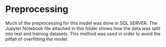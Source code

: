 # Preprocessing
Much of the preprocessing for this model was done in SQL SERVER. The Jupyter Notebook file attached in this folder shows how the data was split into test and training datasets. This method was used in order to avoid the pitfall of overfitting the model.
